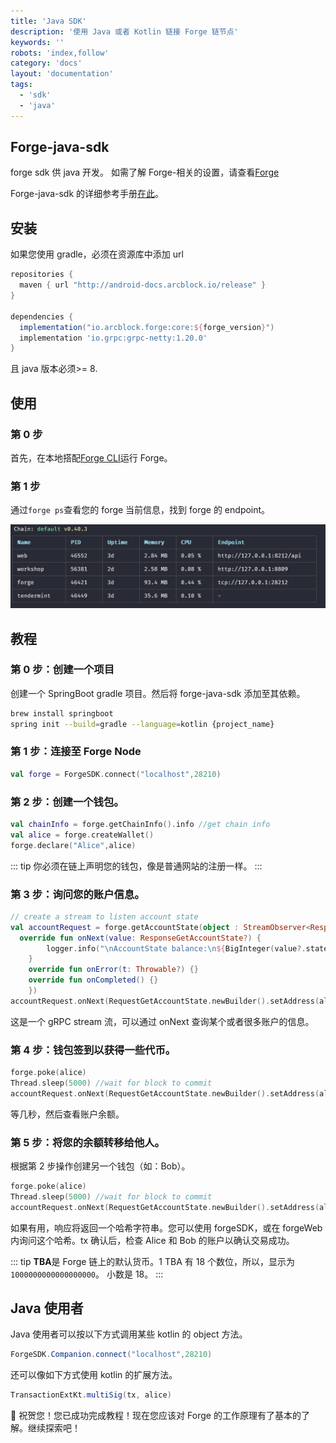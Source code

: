 ```yaml
---
title: 'Java SDK'
description: '使用 Java 或者 Kotlin 链接 Forge 链节点'
keywords: ''
robots: 'index,follow'
category: 'docs'
layout: 'documentation'
tags:
  - 'sdk'
  - 'java'
---
```


## Forge-java-sdk

forge sdk 供 java 开发。
如需了解 Forge-相关的设置，请查看[Forge](https://github.com/ArcBlock/forge)

Forge-java-sdk 的详细参考手册[在此](https://forge-java-sdk.netlify.com/)。

## 安装

如果您使用 gradle，必须在资源库中添加 url

```gradle
repositories {
  maven { url "http://android-docs.arcblock.io/release" }
}

dependencies {
  implementation("io.arcblock.forge:core:${forge_version}")
  implementation 'io.grpc:grpc-netty:1.20.0'
}
```

且 java 版本必须>= 8.

## 使用

### 第 0 步

首先，在本地搭配[Forge CLI](/handbook/)运行 Forge。

### 第 1 步

通过`forge ps`查看您的 forge 当前信息，找到 forge 的 endpoint。

![forge-ps](../assets/forge-ps.png)

## 教程

### 第 0 步：创建一个项目

创建一个 SpringBoot gradle 项目。然后将 forge-java-sdk 添加至其依赖。

```bash
brew install springboot
spring init --build=gradle --language=kotlin {project_name}
```

### 第 1 步：连接至 Forge Node

```kotlin
val forge = ForgeSDK.connect("localhost",28210)
```

### 第 2 步：创建一个钱包。

```kotlin
val chainInfo = forge.getChainInfo().info //get chain info
val alice = forge.createWallet()
forge.declare("Alice",alice)
```

::: tip
你必须在链上声明您的钱包，像是普通网站的注册一样。
:::

### 第 3 步：询问您的账户信息。

```kotlin
// create a stream to listen account state
val accountRequest = forge.getAccountState(object : StreamObserver<ResponseGetAccountState> {
  override fun onNext(value: ResponseGetAccountState?) {
		logger.info("\nAccountState balance:\n${BigInteger(value?.state?.balance?.unSign?.value?.toByteArray())}")
	}
	override fun onError(t: Throwable?) {}
	override fun onCompleted() {}
	})
accountRequest.onNext(RequestGetAccountState.newBuilder().setAddress(alice.address).build())
```

这是一个 gRPC stream 流，可以通过 onNext 查询某个或者很多账户的信息。

### 第 4 步：钱包签到以获得一些代币。

```kotlin
forge.poke(alice)
Thread.sleep(5000) //wait for block to commit
accountRequest.onNext(RequestGetAccountState.newBuilder().setAddress(alice.address).build())
```

等几秒，然后查看账户余额。

### 第 5 步：将您的余额转移给他人。

根据第 2 步操作创建另一个钱包（如：Bob）。

```kotlin
forge.poke(alice)
Thread.sleep(5000) //wait for block to commit
accountRequest.onNext(RequestGetAccountState.newBuilder().setAddress(alice.address).build())
```

如果有用，响应将返回一个哈希字符串。您可以使用 forgeSDK，或在 forgeWeb 内询问这个哈希。tx 确认后，检查 Alice 和 Bob 的账户以确认交易成功。

::: tip
**TBA**是 Forge 链上的默认货币。1 TBA 有 18 个数位，所以，显示为`1000000000000000000`。
小数是 18。
:::

## Java 使用者

Java 使用者可以按以下方式调用某些 kotlin 的 object 方法。

```java
ForgeSDK.Companion.connect("localhost",28210)
```

还可以像如下方式使用 kotlin 的扩展方法。

```java
TransactionExtKt.multiSig(tx, alice)
```

🎉 祝贺您！您已成功完成教程！现在您应该对 Forge 的工作原理有了基本的了解。继续探索吧！

<!--stackedit_data:
eyJoaXN0b3J5IjpbLTY3MzIyMjU0MywxNTQ4MzEzMTMyLC0xNT
kzOTU5NDIsMTc2MDczNzEwM119
-->
